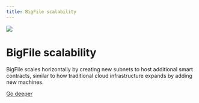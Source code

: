 ```yaml
---
title: BigFile scalability
---
```


![](/img/how-it-works/infinite-scalability.webp)

# BigFile scalability

BigFile scales horizontally by creating new subnets to host additional smart contracts, similar to how traditional cloud infrastructure expands by adding new machines.

[Go deeper](/how-it-works/scalability/)
